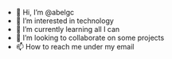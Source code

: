 - 👋 Hi, I’m @abelgc
- 👀 I’m interested in technology
- 🌱 I’m currently learning all I can
- 💞️ I’m looking to collaborate on some projects
- 📫 How to reach me under my email

<!---
abelgc/abelgc is a ✨ special ✨ repository because its `README.md` (this file) appears on your GitHub profile.
You can click the Preview link to take a look at your changes.
--->
